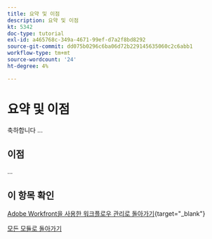 ```yaml
---
title: 요약 및 이점
description: 요약 및 이점
kt: 5342
doc-type: tutorial
exl-id: a465768c-349a-4671-99ef-d7a2f8bd8292
source-git-commit: dd075b0296c6ba06d72b229145635060c2c6abb1
workflow-type: tm+mt
source-wordcount: '24'
ht-degree: 4%

---
```


# 요약 및 이점

축하합니다 ...

## 이점

...

## 이 항목 확인

[Adobe Workfront을 사용한 워크플로우 관리로 돌아가기](./workfront.md){target="_blank"}

[모든 모듈로 돌아가기](../../../overview.md)
